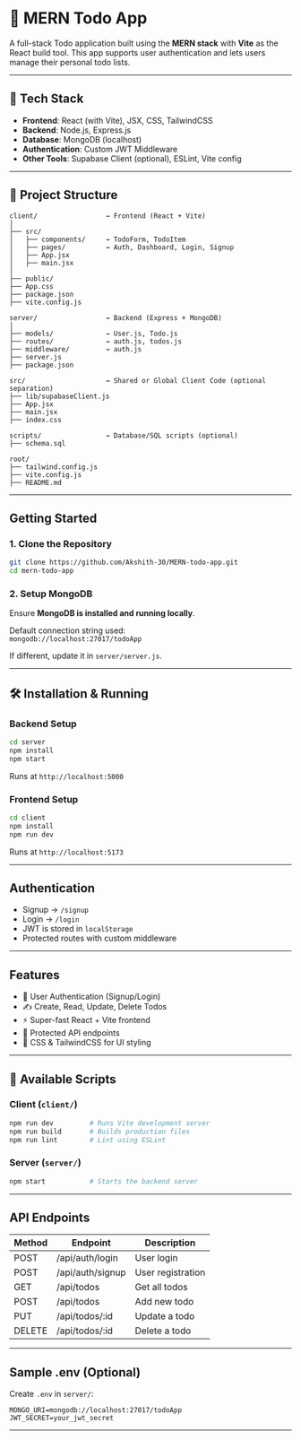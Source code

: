 
# 📝 MERN Todo App

A full-stack Todo application built using the **MERN stack** with **Vite** as the React build tool. This app supports user authentication and lets users manage their personal todo lists.

---

## 🔧 Tech Stack

- **Frontend**: React (with Vite), JSX, CSS, TailwindCSS  
- **Backend**: Node.js, Express.js  
- **Database**: MongoDB (localhost)  
- **Authentication**: Custom JWT Middleware  
- **Other Tools**: Supabase Client (optional), ESLint, Vite config  

---

## 📁 Project Structure

```
client/                 → Frontend (React + Vite)
│
├── src/
│   ├── components/     → TodoForm, TodoItem
│   ├── pages/          → Auth, Dashboard, Login, Signup
│   ├── App.jsx
│   ├── main.jsx
│
├── public/
├── App.css
├── package.json
├── vite.config.js

server/                 → Backend (Express + MongoDB)
│
├── models/             → User.js, Todo.js
├── routes/             → auth.js, todos.js
├── middleware/         → auth.js
├── server.js
├── package.json

src/                    → Shared or Global Client Code (optional separation)
├── lib/supabaseClient.js
├── App.jsx
├── main.jsx
├── index.css

scripts/                → Database/SQL scripts (optional)
├── schema.sql

root/
├── tailwind.config.js
├── vite.config.js
├── README.md
```

---

##  Getting Started

### 1. Clone the Repository

```bash
git clone https://github.com/Akshith-30/MERN-todo-app.git
cd mern-todo-app
```

### 2. Setup MongoDB

Ensure **MongoDB is installed and running locally**.

Default connection string used:  
`mongodb://localhost:27017/todoApp`

If different, update it in `server/server.js`.

---

## 🛠 Installation & Running

###  Backend Setup

```bash
cd server
npm install
npm start
```

Runs at `http://localhost:5000`

###  Frontend Setup

```bash
cd client
npm install
npm run dev
```

Runs at `http://localhost:5173`

---

##  Authentication

- Signup → `/signup`  
- Login → `/login`  
- JWT is stored in `localStorage`  
- Protected routes with custom middleware  

---

##  Features

- 👤 User Authentication (Signup/Login)  
- ✍️ Create, Read, Update, Delete Todos  
- ⚡ Super-fast React + Vite frontend  
- 🔐 Protected API endpoints  
- 🎨 CSS & TailwindCSS for UI styling  

---

## 📌 Available Scripts

### Client (`client/`)

```bash
npm run dev         # Runs Vite development server
npm run build       # Builds production files
npm run lint        # Lint using ESLint
```

### Server (`server/`)

```bash
npm start           # Starts the backend server
```

---

##  API Endpoints

| Method | Endpoint            | Description           |
|--------|---------------------|-----------------------|
| POST   | /api/auth/login     | User login            |
| POST   | /api/auth/signup    | User registration     |
| GET    | /api/todos          | Get all todos         |
| POST   | /api/todos          | Add new todo          |
| PUT    | /api/todos/:id      | Update a todo         |
| DELETE | /api/todos/:id      | Delete a todo         |

---

##  Sample .env (Optional)

Create `.env` in `server/`:

```
MONGO_URI=mongodb://localhost:27017/todoApp
JWT_SECRET=your_jwt_secret
```

---
